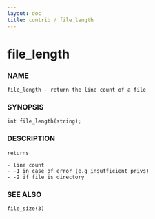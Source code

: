 ```yaml
---
layout: doc
title: contrib / file_length
---
```

# file_length

### NAME

    file_length - return the line count of a file

### SYNOPSIS

    int file_length(string);

### DESCRIPTION

    returns

    - line count
    - -1 in case of error (e.g insufficient privs)
    - -2 if file is directory

### SEE ALSO

    file_size(3)
